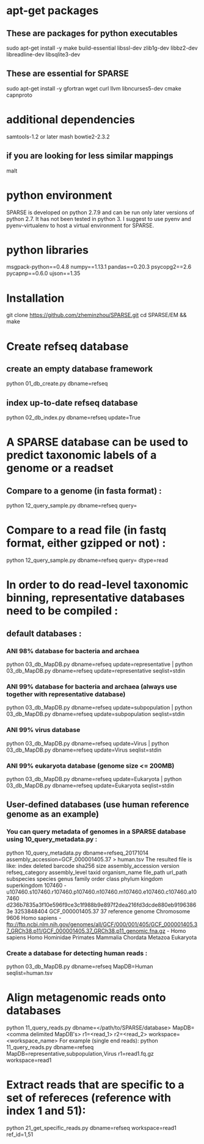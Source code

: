 # apt-get packages
## These are packages for python executables
sudo apt-get install -y make build-essential libssl-dev zlib1g-dev libbz2-dev libreadline-dev libsqlite3-dev
## These are essential for SPARSE
sudo apt-get install -y gfortran wget curl llvm libncurses5-dev cmake capnproto	

# additional dependencies
samtools-1.2 or later
mash
bowtie2-2.3.2 
## if you are looking for less similar mappings
malt


# python environment
SPARSE is developed on python 2.7.9 and can be run only later versions of python 2.7. It has not been tested in python 3. 
I suggest to use pyenv and pyenv-virtualenv to host a virtual environment for SPARSE. 

# python libraries
msgpack-python==0.4.8
numpy==1.13.1
pandas==0.20.3
psycopg2==2.6
pycapnp==0.6.0
ujson==1.35


# Installation
git clone https://github.com/zheminzhou/SPARSE.git
cd SPARSE/EM && make

# Create refseq database
## create an empty database framework
python 01_db_create.py dbname=refseq
## index up-to-date refseq database
python 02_db_index.py dbname=refseq update=True

# A SPARSE database can be used to predict taxonomic labels of a genome or a readset
## Compare to a genome (in fasta format) : 
python 12_query_sample.py dbname=refseq query=<query file>
# Compare to a read file (in fastq format, either gzipped or not) : 
python 12_query_sample.py dbname=refseq query=<read file> dtype=read

# In order to do read-level taxonomic binning, representative databases need to be compiled :
## default databases :
### ANI 98% database for bacteria and archaea
python 03_db_MapDB.py dbname=refseq update=representative | python 03_db_MapDB.py dbname=refseq update=representative seqlist=stdin
### ANI 99% database for bacteria and archaea (always use together with representative database)
python 03_db_MapDB.py dbname=refseq update=subpopulation | python 03_db_MapDB.py dbname=refseq update=subpopulation seqlist=stdin
### ANI 99% virus database
python 03_db_MapDB.py dbname=refseq update=Virus | python 03_db_MapDB.py dbname=refseq update=Virus seqlist=stdin
### ANI 99% eukaryota database (genome size <= 200MB)
python 03_db_MapDB.py dbname=refseq update=Eukaryota | python 03_db_MapDB.py dbname=refseq update=Eukaryota seqlist=stdin
## User-defined databases (use human reference genome as an example)
### You can query metadata of genomes in a SPARSE database using 10_query_metadata.py :
python 10_query_metadata.py dbname=refseq_20171014 assembly_accession=GCF_000001405.37 > human.tsv
The resulted file is like:
index	deleted barcode sha256	size	assembly_accession	version refseq_category assembly_level	taxid	organism_name	file_path	url_path	subspecies	species genus	family	order	class	phylum	kingdom superkingdom
107460	-	u107460.s107460.r107460.p107460.n107460.m107460.e107460.c107460.a107460 d236b7835a3f10e596f9ce3c1f988b9e897f2dea216fd3dcde880eb91963863e	3253848404	GCF_000001405.37	37	reference genome	Chromosome	9606	Homo sapiens	-	ftp://ftp.ncbi.nlm.nih.gov/genomes/all/GCF/000/001/405/GCF_000001405.37_GRCh38.p11/GCF_000001405.37_GRCh38.p11_genomic.fna.gz	-	Homo sapiens	Homo	Hominidae	Primates	Mammalia	Chordata	Metazoa	Eukaryota
### Create a database for detecting human reads :
python 03_db_MapDB.py dbname=refseq MapDB=Human seqlist=human.tsv

# Align metagenomic reads onto databases
python 11_query_reads.py dbname=</path/to/SPARSE/database> MapDB=<comma delimited MapDB's> r1=<read_1> r2=<read_2> workspace=<workspace_name>
For example (single end reads):
python 11_query_reads.py dbname=refseq MapDB=representative,subpopulation,Virus r1=read1.fq.gz workspace=read1

# Extract reads that are specific to a set of refereces (reference with index 1 and 51):
python 21_get_specific_reads.py dbname=refseq workspace=read1 ref_id=1,51